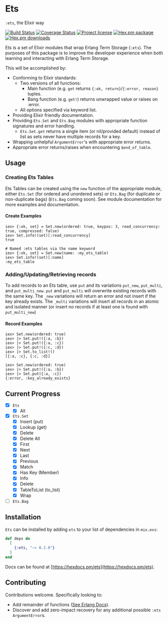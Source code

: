 # Ets

`:ets`, the Elixir way

[![Build Status](https://travis-ci.com/TheFirstAvenger/ets.svg?branch=master)](https://travis-ci.com/TheFirstAvenger/ets)
[![Coverage Status](https://coveralls.io/repos/github/TheFirstAvenger/ets/badge.svg?branch=master)](https://coveralls.io/github/TheFirstAvenger/ets?branch=master)
[![Project license](https://img.shields.io/hexpm/l/ets.svg)](https://unlicense.org/)
[![Hex.pm package](https://img.shields.io/hexpm/v/ets.svg)](https://hex.pm/packages/ets)
[![Hex.pm downloads](https://img.shields.io/hexpm/dt/ets.svg)](https://hex.pm/packages/ets)

Ets is a set of Elixir modules that wrap Erlang Term Storage (`:ets`). The purposes of this package is to improve the developer experience when both learning and interacting with Erlang Term Storage.

This will be accomplished by:

* Conforming to Elixir standards:
  * Two versions of all functions:
    * Main function (e.g. `get` returns `{:ok, return}`/`{:error, reason}` tuples.
    * Bang function (e.g. `get!`) returns unwrapped value or raises on :error.
  * All options specified via keyword list.
* Providing Elixir friendly documentation.
* Providing `Ets.Set` and `Ets.Bag` modules with appropriate function signatures and error handling.
  * `Ets.Set.get` returns a single item (or nil/provided default) instead of list as sets never have multiple records for a key.
* Wrapping unhelpful `ArgumentError`'s with appropriate error returns.
* Appropriate error returns/raises when encountering `$end_of_table`.

## Usage

### Creating Ets Tables

Ets Tables can be created using the `new` function of the appropriate module, either `Ets.Set` (for ordered and unordered sets) or `Ets.Bag` (for duplicate or non-duplicate bags) (`Ets.Bag` coming soon). See module documentation for more examples and documentation.

#### Create Examples

    iex> {:ok, set} = Set.new(ordered: true, keypos: 3, read_concurrency: true, compressed: false)
    iex> Set.info!(set)[:read_concurrency]
    true

    # Named :ets tables via the name keyword
    iex> {:ok, set} = Set.new(name: :my_ets_table)
    iex> Set.info!(set)[:name]
    :my_ets_table

### Adding/Updating/Retrieving records

To add records to an Ets table, use `put` and its variations `put_new`, `put_multi`, and `put_multi_new`. `put` and `put_multi`
will overwrite existing records with the same key. The `_new` variations will return an error and not insert if the key
already exists. The `_multi` variations will insert all records in an atomic and isolated manner (or insert no records if at least one is found with `put_multi_new`)

#### Record Examples

    iex> Set.new(ordered: true)
    iex> |> Set.put!({:a, :b})
    iex> |> Set.put!({:a, :c})
    iex> |> Set.put!({:c, :d})
    iex> |> Set.to_list!()
    [{:a, :c}, {:c, :d}]

    iex> Set.new(ordered: true)
    iex> |> Set.put!({:a, :b})
    iex> |> Set.put({:a, :c})
    {:error, :key_already_exists}

## Current Progress

* [X] `Ets`
  * [X] All
* [X] `Ets.Set`
  * [x] Insert (put)
  * [x] Lookup (get)
  * [X] Delete
  * [X] Delete All
  * [X] First
  * [X] Next
  * [X] Last
  * [X] Previous
  * [X] Match
  * [X] Has Key (Member)
  * [X] Info
  * [X] Delete
  * [X] TableToList (to_list)
  * [X] Wrap
* [ ] `Ets.Bag`

## Installation

`Ets` can be installed by adding `ets` to your list of dependencies in `mix.exs`:

```elixir
def deps do
  [
    {:ets, "~> 0.2.0"}
  ]
end
```

Docs can be found at [https://hexdocs.pm/ets](https://hexdocs.pm/ets).

## Contributing

Contributions welcome. Specifically looking to:

* Add remainder of functions ([See Erlang Docs](http://erlang.org/doc/man/ets.html])).
* Discover and add zero-impact recovery for any additional possible `:ets` `ArgumentError`s.
